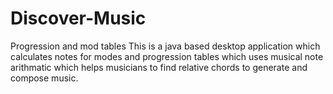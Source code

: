 # Discover-Music
Progression and mod tables
This is a java based desktop application which calculates notes for modes and progression tables which uses musical note arithmatic
which helps musicians to find relative chords to generate and compose music.
